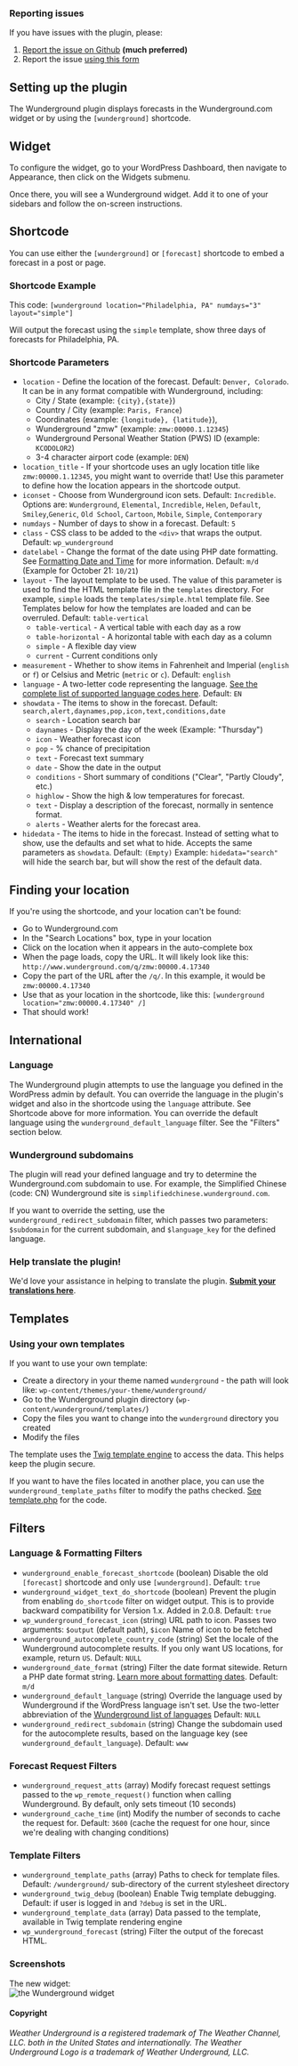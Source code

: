 ### Reporting issues ###

If you have issues with the plugin, please:

1. [Report the issue on Github](https://github.com/katzwebservices/Wunderground/issues/new) __(much preferred)__
2. Report the issue [using this form](https://widget.uservoice.com/omnibox/Csq4WQZTBPGtRqSZXIsNA?mode=contact&locale=en&forum_id=254985&contact_us=true&accent_color=007DBF&embed_type=popover&trigger_method=custom_trigger&menu=true&screenshot_enabled=false&contact_enabled=true&feedback_enabled=false&smartvote=false)

## Setting up the plugin

The Wunderground plugin displays forecasts in the Wunderground.com widget or by using the `[wunderground]` shortcode.

## Widget
To configure the widget, go to your WordPress Dashboard, then navigate to Appearance, then click on the Widgets submenu.

Once there, you will see a Wunderground widget. Add it to one of your sidebars and follow the on-screen instructions.

## Shortcode

You can use either the `[wunderground]` or `[forecast]` shortcode to embed a forecast in a post or page.

### Shortcode Example

This code:
`[wunderground location="Philadelphia, PA" numdays="3" layout="simple"]`

Will output the forecast using the `simple` template, show three days of forecasts for Philadelphia, PA.

### Shortcode Parameters

* `location` - Define the location of the forecast. Default: `Denver, Colorado`. It can be in any format compatible with Wunderground, including:
	*  City / State (example: `{city},{state}`)
	*  Country / City (example: `Paris, France`)
	*  Coordinates (example: `{longitude}, {latitude}`),
	*  Wunderground "zmw" (example: `zmw:00000.1.12345`)
	*  Wunderground Personal Weather Station (PWS) ID (example: `KCODOLOR2`)
	*  3-4 character airport code (example: `DEN`)
* `location_title` - If your shortcode uses an ugly location title like `zmw:00000.1.12345`, you might want to override that! Use this parameter to define how the location appears in the shortcode output.
* `iconset` - Choose from Wunderground icon sets. Default: `Incredible`. Options are: `Wunderground`, `Elemental`, `Incredible`, `Helen`, `Default`, `Smiley`,`Generic`, `Old School`, `Cartoon`, `Mobile`, `Simple`, `Contemporary`
* `numdays` - Number of days to show in a forecast. Default: `5`
* `class` - CSS class to be added to the `<div>` that wraps the output. Default: `wp_wunderground`
* `datelabel` - Change the format of the date using PHP date formatting. See [Formatting Date and Time](http://codex.wordpress.org/Formatting_Date_and_Time) for more information. Default: `m/d` (Example for October 21: `10/21`)
* `layout` - The layout template to be used. The value of this parameter is used to find the HTML template file in the `templates` directory. For example, `simple` loads the `templates/simple.html` template file. See Templates below for how the templates are loaded and can be overruled. Default: `table-vertical`
	- `table-vertical` - A vertical table with each day as a row
	- `table-horizontal` - A horizontal table with each day as a column
	- `simple` - A flexible day view
	- `current` - Current conditions only
* `measurement` - Whether to show items in Fahrenheit and Imperial (`english` or `f`) or Celsius and Metric (`metric` or `c`). Default: `english`
* `language` - A two-letter code representing the language. [See the complete list of supported language codes here](http://www.wunderground.com/weather/api/d/docs?d=language-support&MR=1). Default: `EN`
* `showdata` - The items to show in the forecast. Default: `search,alert,daynames,pop,icon,text,conditions,date`
	- `search` - Location search bar
	- `daynames` - Display the day of the week (Example: "Thursday")
	- `icon` - Weather forecast icon
	- `pop` - % chance of precipitation
	- `text` - Forecast text summary
	- `date` - Show the date in the output
	- `conditions` - Short summary of conditions ("Clear", "Partly Cloudy", etc.)
	- `highlow` - Show the high & low temperatures for forecast.
	- `text` - Display a description of the forecast, normally in sentence format.
	- `alerts` - Weather alerts for the forecast area.
* `hidedata` - The items to hide in the forecast. Instead of setting what to show, use the defaults and set what to hide. Accepts the same parameters as `showdata`. Default: `(Empty)` Example: `hidedata="search"` will hide the search bar, but will show the rest of the default data.

## Finding your location

If you're using the shortcode, and your location can't be found:

* Go to Wunderground.com
* In the "Search Locations" box, type in your location
* Click on the location when it appears in the auto-complete box
* When the page loads, copy the URL. It will likely look like this: `http://www.wunderground.com/q/zmw:00000.4.17340`
* Copy the part of the URL after the `/q/`. In this example, it would be `zmw:00000.4.17340`
* Use that as your location in the shortcode, like this: `[wunderground location="zmw:00000.4.17340" /]`
* That should work!

## International

### Language
The Wunderground plugin attempts to use the language you defined in the WordPress admin by default. You can override the language in the plugin's widget and also in the shortcode using the `language` attribute. See Shortcode above for more information. You can override the default language using the `wunderground_default_language` filter. See the "Filters" section below.

### Wunderground subdomains
The plugin will read your defined language and try to determine the Wunderground.com subdomain to use. For example, the Simplified Chinese (code: CN) Wunderground site is `simplifiedchinese.wunderground.com`.

If you want to override the setting, use the `wunderground_redirect_subdomain` filter, which passes two parameters:  `$subdomain` for the current subdomain, and `$language_key` for the defined language.

### Help translate the plugin!

We'd love your assistance in helping to translate the plugin. __[Submit your translations here](https://www.transifex.com/projects/p/wunderground/)__.

## Templates

### Using your own templates
If you want to use your own template:

* Create a directory in your theme named `wunderground` - the path will look like: `wp-content/themes/your-theme/wunderground/`
* Go to the Wunderground plugin directory (`wp-content/wunderground/templates/`)
* Copy the files you want to change into the `wunderground` directory you created
* Modify the files

The template uses the [Twig template engine](http://twig.sensiolabs.org) to access the data. This helps keep the plugin secure.

If you want to have the files located in another place, you can use the `wunderground_template_paths` filter to modify the paths checked. [See template.php](https://github.com/katzwebservices/Wunderground/blob/master/template.php#L30) for the code.

## Filters

### Language & Formatting Filters

* `wunderground_enable_forecast_shortcode` (boolean) Disable the old `[forecast]` shortcode and only use `[wunderground]`. Default: `true`
* `wunderground_widget_text_do_shortcode` (boolean) Prevent the plugin from enabling `do_shortcode` filter on widget output. This is to provide backward compatibility for Version 1.x. Added in 2.0.8. Default: `true`
* `wp_wunderground_forecast_icon` (string) URL path to icon. Passes two arguments: `$output` (default path), `$icon` Name of icon to be fetched
* `wunderground_autocomplete_country_code` (string) Set the locale of the Wunderground autocomplete results. If you only want US locations, for example, return `US`. Default: `NULL`
* `wunderground_date_format` (string) Filter the date format sitewide. Return a PHP date format string. [Learn more about formatting dates](http://codex.wordpress.org/Formatting_Date_and_Time). Default: `m/d`
* `wunderground_default_language` (string) Override the language used by Wunderground if the WordPress language isn't set. Use the two-letter abbreviation of the [Wunderground list of languages](http://www.wunderground.com/weather/api/d/docs?d=language-support&MR=1) Default: `NULL`
* `wunderground_redirect_subdomain` (string) Change the subdomain used for the autocomplete results, based on the language key (see `wunderground_default_language`). Default: `www`

### Forecast Request Filters

* `wunderground_request_atts` (array) Modify forecast request settings passed to the `wp_remote_request()` function when calling Wunderground. By default, only sets timeout (10 seconds)
* `wunderground_cache_time` (int) Modify the number of seconds to cache the request for. Default: `3600` (cache the request for one hour, since we're dealing with changing conditions)

### Template Filters

* `wunderground_template_paths` (array) Paths to check for template files. Default: `/wunderground/` sub-directory of the current stylesheet directory
* `wunderground_twig_debug` (boolean) Enable Twig template debugging. Default: if user is logged in and `?debug` is set in the URL.
* `wunderground_template_data` (array) Data passed to the template, available in Twig template rendering engine
* `wp_wunderground_forecast` (string) Filter the output of the forecast HTML.


### Screenshots

The new widget:  
![the Wunderground widget](https://raw.githubusercontent.com/katzwebservices/Wunderground/master/screenshot-1.jpg)

#### Copyright

*Weather Underground is a registered trademark of The Weather Channel, LLC. both in the United States and internationally. The Weather Underground Logo is a trademark of Weather Underground, LLC.*
